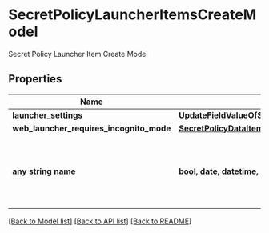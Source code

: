 # SecretPolicyLauncherItemsCreateModel

Secret Policy Launcher Item Create Model

## Properties
Name | Type | Description | Notes
------------ | ------------- | ------------- | -------------
**launcher_settings** | [**UpdateFieldValueOfSecretPolicyDataItemOfLauncherSettingsData**](UpdateFieldValueOfSecretPolicyDataItemOfLauncherSettingsData.md) |  | [optional] 
**web_launcher_requires_incognito_mode** | [**SecretPolicyDataItemOfOptionalBoolean**](SecretPolicyDataItemOfOptionalBoolean.md) |  | [optional] 
**any string name** | **bool, date, datetime, dict, float, int, list, str, none_type** | any string name can be used but the value must be the correct type | [optional]

[[Back to Model list]](../README.md#documentation-for-models) [[Back to API list]](../README.md#documentation-for-api-endpoints) [[Back to README]](../README.md)


